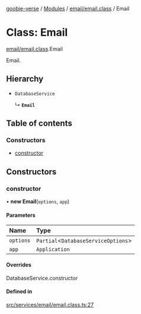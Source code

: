 [goobie-verse](../README.md) / [Modules](../modules.md) / [email/email.class](../modules/email_email_class.md) / Email

# Class: Email

[email/email.class](../modules/email_email_class.md).Email

Email.

## Hierarchy

- `DatabaseService`

  ↳ **`Email`**

## Table of contents

### Constructors

- [constructor](email_email_class.Email.md#constructor)

## Constructors

### constructor

• **new Email**(`options`, `app`)

#### Parameters

| Name | Type |
| :------ | :------ |
| `options` | `Partial`<`DatabaseServiceOptions`\> |
| `app` | `Application` |

#### Overrides

DatabaseService.constructor

#### Defined in

[src/services/email/email.class.ts:27](https://github.com/digisomni-syndicate/vircadia-metaverse-v2/blob/4467f0e/src/services/email/email.class.ts#L27)
